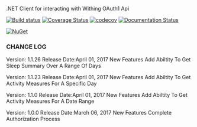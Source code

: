 
.NET Client for interacting with Withing OAuth1 Api

[![Build status](https://ci.appveyor.com/api/projects/status/lw9pd7gbdjgck3sq?svg=true)](https://ci.appveyor.com/project/atbyrd/withings-net)
[![Coverage Status](https://coveralls.io/repos/github/atbyrd/Withings.NET/badge.svg?branch=master)](https://coveralls.io/github/atbyrd/Withings.NET?branch=master)
[![codecov](https://codecov.io/gh/atbyrd/Withings.NET/branch/master/graph/badge.svg)](https://codecov.io/gh/atbyrd/Withings.NET)
[![Documentation Status](https://readthedocs.org/projects/withingsnet/badge/?version=latest)](http://withingsnet.readthedocs.io/en/latest/?badge=latest)

[![NuGet](https://img.shields.io/nuget/v/Nuget.Core.svg?style=plastic)](https://www.nuget.org/packages/Withing.NET/1.1.1)


### CHANGE LOG

Version: 1.1.26
Release Date:April 01, 2017 
New Features
Add Abiltity To Get Sleep Summary Over A Range Of Days

Version: 1.1.23
Release Date:April 01, 2017 
New Features
Add Abiltity To Get Activity Measures For A Specific Day

Version: 1.1.0
Release Date:April 01, 2017 
New Features
Add Abiltity To Get Activity Measures For A Date Range

Version: 1.0.0
Release Date:March 06, 2017 
New Features
Complete Authorization Process
